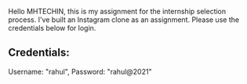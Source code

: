 Hello MHTECHIN, this is my assignment for the internship selection process. I've built an Instagram clone as an assignment. Please use the credentials below for login.

## Credentials:

Username: "rahul", Password: "rahul@2021"
